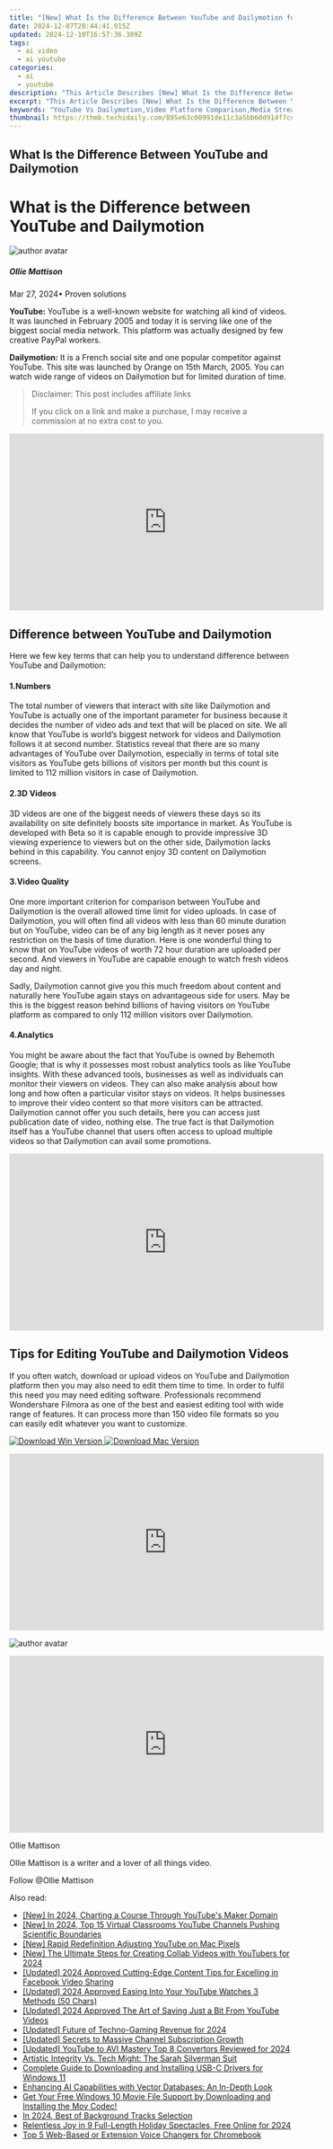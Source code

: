 ```yaml
---
title: "[New] What Is the Difference Between YouTube and Dailymotion for 2024"
date: 2024-12-07T20:44:41.915Z
updated: 2024-12-10T16:57:36.389Z
tags:
  - ai video
  - ai youtube
categories:
  - ai
  - youtube
description: "This Article Describes [New] What Is the Difference Between YouTube and Dailymotion for 2024"
excerpt: "This Article Describes [New] What Is the Difference Between YouTube and Dailymotion for 2024"
keywords: "YouTube Vs Dailymotion,Video Platform Comparison,Media Streaming Services,Content Distribution Channels,Online Video Sites,Streaming Service Analysis,Video Host Providers"
thumbnail: https://thmb.techidaily.com/895e63c00991de11c3a5bb60d914f7ce63bcb7f1c27750a5c3c9cc5c0ae68538.jpg
---
```


## What Is the Difference Between YouTube and Dailymotion

# What is the Difference between YouTube and Dailymotion

![author avatar](https://images.wondershare.com/filmora/article-images/ollie-mattison.jpg)

##### Ollie Mattison

 Mar 27, 2024• Proven solutions

**YouTube:** YouTube is a well-known website for watching all kind of videos. It was launched in February 2005 and today it is serving like one of the biggest social media network. This platform was actually designed by few creative PayPal workers.

**Dailymotion:** It is a French social site and one popular competitor against YouTube. This site was launched by Orange on 15th March, 2005\. You can watch wide range of videos on Dailymotion but for limited duration of time.

>  Disclaimer: This post includes affiliate links
>
>  If you click on a link and make a purchase, I may receive a commission at no extra cost to you.
>

<!-- affiliate ads begin -->
<iframe width="560" height="315" src="https://www.youtube.com/embed/XIUatTFH0Zw?si=ZCtoBtIy18y2F5Vc" title="YouTube video player" frameborder="0" allow="accelerometer; autoplay; clipboard-write; encrypted-media; gyroscope; picture-in-picture; web-share" referrerpolicy="strict-origin-when-cross-origin" allowfullscreen></iframe>
<!-- affiliate ads end -->

## Difference between YouTube and Dailymotion

 Here we few key terms that can help you to understand difference between YouTube and Dailymotion:

#### 1.Numbers

 The total number of viewers that interact with site like Dailymotion and YouTube is actually one of the important parameter for business because it decides the number of video ads and text that will be placed on site. We all know that YouTube is world’s biggest network for videos and Dailymotion follows it at second number. Statistics reveal that there are so many advantages of YouTube over Dailymotion, especially in terms of total site visitors as YouTube gets billions of visitors per month but this count is limited to 112 million visitors in case of Dailymotion.

#### 2.3D Videos

 3D videos are one of the biggest needs of viewers these days so its availability on site definitely boosts site importance in market. As YouTube is developed with Beta so it is capable enough to provide impressive 3D viewing experience to viewers but on the other side, Dailymotion lacks behind in this capability. You cannot enjoy 3D content on Dailymotion screens.

#### 3.Video Quality

 One more important criterion for comparison between YouTube and Dailymotion is the overall allowed time limit for video uploads. In case of Dailymotion, you will often find all videos with less than 60 minute duration but on YouTube, video can be of any big length as it never poses any restriction on the basis of time duration. Here is one wonderful thing to know that on YouTube videos of worth 72 hour duration are uploaded per second. And viewers in YouTube are capable enough to watch fresh videos day and night.

 Sadly, Dailymotion cannot give you this much freedom about content and naturally here YouTube again stays on advantageous side for users. May be this is the biggest reason behind billions of having visitors on YouTube platform as compared to only 112 million visitors over Dailymotion.

#### 4.Analytics

 You might be aware about the fact that YouTube is owned by Behemoth Google; that is why it possesses most robust analytics tools as like YouTube insights. With these advanced tools, businesses as well as individuals can monitor their viewers on videos. They can also make analysis about how long and how often a particular visitor stays on videos. It helps businesses to improve their video content so that more visitors can be attracted. Dailymotion cannot offer you such details, here you can access just publication date of video, nothing else. The true fact is that Dailymotion itself has a YouTube channel that users often access to upload multiple videos so that Dailymotion can avail some promotions.

<!-- affiliate ads begin -->
<iframe width="560" height="315" src="https://www.youtube.com/embed/iLlpdv0cz_k?si=HwTdnMmeVJXm4GPV" title="YouTube video player" frameborder="0" allow="accelerometer; autoplay; clipboard-write; encrypted-media; gyroscope; picture-in-picture; web-share" referrerpolicy="strict-origin-when-cross-origin" allowfullscreen></iframe>
<!-- affiliate ads end -->

## Tips for Editing YouTube and Dailymotion Videos

 If you often watch, download or upload videos on YouTube and Dailymotion platform then you may also need to edit them time to time. In order to fulfil this need you may need editing software. Professionals recommend Wondershare Filmora as one of the best and easiest editing tool with wide range of features. It can process more than 150 video file formats so you can easily edit whatever you want to customize.

[![Download Win Version](https://images.wondershare.com/filmora/guide/download-btn-win.jpg) ](https://tools.techidaily.com/wondershare/filmora/download/) [![Download Mac Version](https://images.wondershare.com/filmora/guide/download-btn-mac.jpg) ](https://tools.techidaily.com/wondershare/filmora/download/)

<!-- affiliate ads begin -->
<iframe width="560" height="315" src="https://www.youtube.com/embed/ITtcSWvS8bo?si=4M4BfMgaabrW6148" title="YouTube video player" frameborder="0" allow="accelerometer; autoplay; clipboard-write; encrypted-media; gyroscope; picture-in-picture; web-share" referrerpolicy="strict-origin-when-cross-origin" allowfullscreen></iframe>
<!-- affiliate ads end -->

![author avatar](https://images.wondershare.com/filmora/article-images/ollie-mattison.jpg)

<!-- affiliate ads begin -->
<iframe width="560" height="315" src="https://www.youtube.com/embed/1KKovVi9epE?si=EF7KA7b4KsEpWA-M" title="YouTube video player" frameborder="0" allow="accelerometer; autoplay; clipboard-write; encrypted-media; gyroscope; picture-in-picture; web-share" referrerpolicy="strict-origin-when-cross-origin" allowfullscreen></iframe>
<!-- affiliate ads end -->

Ollie Mattison

Ollie Mattison is a writer and a lover of all things video.

Follow @Ollie Mattison

<ins class="adsbygoogle"
     style="display:block"
     data-ad-format="autorelaxed"
     data-ad-client="ca-pub-7571918770474297"
     data-ad-slot="1223367746"></ins>

<ins class="adsbygoogle"
     style="display:block"
     data-ad-client="ca-pub-7571918770474297"
     data-ad-slot="8358498916"
     data-ad-format="auto"
     data-full-width-responsive="true"></ins>

<span class="atpl-alsoreadstyle">Also read:</span>
<div><ul>
<li><a href="https://youtube-webster.techidaily.com/n-2024-charting-a-course-through-youtubes-maker-domain/"><u>[New] In 2024, Charting a Course Through YouTube's Maker Domain</u></a></li>
<li><a href="https://youtube-webster.techidaily.com/n-2024-top-15-virtual-classrooms-youtube-channels-pushing-scientific-boundaries/"><u>[New] In 2024, Top 15 Virtual Classrooms YouTube Channels Pushing Scientific Boundaries</u></a></li>
<li><a href="https://youtube-blog.techidaily.com/apid-redefinition-adjusting-youtube-on-mac-pixels/"><u>[New] Rapid Redefinition Adjusting YouTube on Mac Pixels</u></a></li>
<li><a href="https://youtube-webster.techidaily.com/he-ultimate-steps-for-creating-collab-videos-with-youtubers-for-2024/"><u>[New] The Ultimate Steps for Creating Collab Videos with YouTubers for 2024</u></a></li>
<li><a href="https://facebook-video-recording.techidaily.com/updated-2024-approved-cutting-edge-content-tips-for-excelling-in-facebook-video-sharing/"><u>[Updated] 2024 Approved Cutting-Edge Content Tips for Excelling in Facebook Video Sharing</u></a></li>
<li><a href="https://youtube-webster.techidaily.com/ed-2024-approved-easing-into-your-youtube-watches-3-methods-50-chars/"><u>[Updated] 2024 Approved Easing Into Your YouTube Watches 3 Methods (50 Chars)</u></a></li>
<li><a href="https://youtube-webster.techidaily.com/ed-2024-approved-the-art-of-saving-just-a-bit-from-youtube-videos/"><u>[Updated] 2024 Approved The Art of Saving Just a Bit From YouTube Videos</u></a></li>
<li><a href="https://youtube-webster.techidaily.com/ed-future-of-techno-gaming-revenue-for-2024/"><u>[Updated] Future of Techno-Gaming Revenue for 2024</u></a></li>
<li><a href="https://facebook-video-share.techidaily.com/updated-secrets-to-massive-channel-subscription-growth/"><u>[Updated] Secrets to Massive Channel Subscription Growth</u></a></li>
<li><a href="https://youtube-webster.techidaily.com/ed-youtube-to-avi-mastery-top-8-convertors-reviewed-for-2024/"><u>[Updated] YouTube to AVI Mastery Top 8 Convertors Reviewed for 2024</u></a></li>
<li><a href="https://tech-savvy.techidaily.com/artistic-integrity-vs-tech-might-the-sarah-silverman-suit/"><u>Artistic Integrity Vs. Tech Might: The Sarah Silverman Suit</u></a></li>
<li><a href="https://win-amazing.techidaily.com/complete-guide-to-downloading-and-installing-usb-c-drivers-for-windows-11/"><u>Complete Guide to Downloading and Installing USB-C Drivers for Windows 11</u></a></li>
<li><a href="https://tech-hub.techidaily.com/enhancing-ai-capabilities-with-vector-databases-an-in-depth-look/"><u>Enhancing AI Capabilities with Vector Databases: An In-Depth Look</u></a></li>
<li><a href="https://win-exclusive.techidaily.com/get-your-free-windows-10-movie-file-support-by-downloading-and-installing-the-mov-codec/"><u>Get Your Free Windows 10 Movie File Support by Downloading and Installing the Mov Codec!</u></a></li>
<li><a href="https://extra-information.techidaily.com/in-2024-best-of-background-tracks-selection/"><u>In 2024, Best of Background Tracks Selection</u></a></li>
<li><a href="https://youtube-webster.techidaily.com/tless-joy-in-9-full-length-holiday-spectacles-free-online-for-2024/"><u>Relentless Joy in 9 Full-Length Holiday Spectacles, Free Online for 2024</u></a></li>
<li><a href="https://fox-blue.techidaily.com/top-5-web-based-or-extension-voice-changers-for-chromebook/"><u>Top 5 Web-Based or Extension Voice Changers for Chromebook</u></a></li>
</ul></div>

